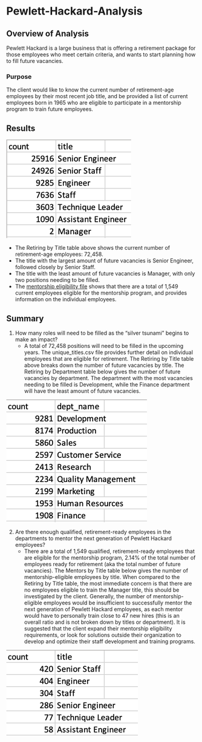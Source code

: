 # Pewlett-Hackard-Analysis

## Overview of Analysis
Pewlett Hackard is a large business that is offering a retirement package for those employees who meet certain criteria, and wants to start planning how to fill future vacancies.

### Purpose
The client would like to know the current number of retirement-age employees by their most recent job title, and be provided a list of current employees born in 1965 who are eligible to participate in a mentorship program to train future employees.

## Results

![Retiring by Title](https://github.com/mschimmy/Pewlett-Hackard-Analysis/blob/main/Images/retiring_by_title.png)

- The Retiring by Title table above shows the current number of retirement-age employees: 72,458.
- The title with the largest amount of future vacancies is Senior Engineer, followed closely by Senior Staff.
- The title with the least amount of future vacancies is Manager, with only two positions needing to be filled.
- The [mentorship eligibility file](https://github.com/mschimmy/Pewlett-Hackard-Analysis/blob/main/Data/mentorship_eligibility.csv) shows that there are a total of 1,549 current employees eligible for the mentorship program, and provides information on the individual employees.

## Summary
1. How many roles will need to be filled as the “silver tsunami” begins to make an impact?
   - A total of 72,458 positions will need to be filled in the upcoming years. The unique_titles.csv file provides further detail on individual employees that are eligible for retirement. The Retiring by Title table above breaks down the number of future vacancies by title. The Retiring by Department  table below gives the number of future vacancies by department. The department with the most vacancies needing to be filled is Development, while the Finance department will have the least amount of future vacancies. 
	
![Retiring by Department](https://github.com/mschimmy/Pewlett-Hackard-Analysis/blob/main/Images/retiring_by_dept.png)

2. Are there enough qualified, retirement-ready employees in the departments to mentor the next generation of Pewlett Hackard employees?
   - There are a total of 1,549 qualified, retirement-ready employees that are eligible for the mentorship program, 2.14% of the total number of employees ready for retirement (aka the total number of future vacancies). The Mentors by Title table below gives the number of mentorship-eligible employees by title. When compared to the Retiring by Title table, the most immediate concern is that there are no employees eligible to train the Manager title, this should be investigated by the client. Generally, the number of mentorship-eligible employees would be insufficient to successfully mentor the next generation of Pewlett Hackard employees, as each mentor would have to personally train close to 47 new hires (this is an overall ratio and is not broken down by titles or department). It is suggested that the client expand their mentorship eligibility requirements, or look for solutions outside their organization to develop and optimize their staff development and training programs.

![Mentors by Title](https://github.com/mschimmy/Pewlett-Hackard-Analysis/blob/main/Images/mentors_by_title.png)
